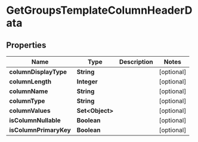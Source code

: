 

# GetGroupsTemplateColumnHeaderData


## Properties

| Name | Type | Description | Notes |
|------------ | ------------- | ------------- | -------------|
|**columnDisplayType** | **String** |  |  [optional] |
|**columnLength** | **Integer** |  |  [optional] |
|**columnName** | **String** |  |  [optional] |
|**columnType** | **String** |  |  [optional] |
|**columnValues** | **Set&lt;Object&gt;** |  |  [optional] |
|**isColumnNullable** | **Boolean** |  |  [optional] |
|**isColumnPrimaryKey** | **Boolean** |  |  [optional] |



